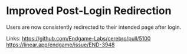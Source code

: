 # Improved Post-Login Redirection

Users are now consistently redirected to their intended page after login.

Links:
https://github.com/Endgame-Labs/cerebro/pull/5100
https://linear.app/endgame/issue/END-3948
